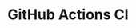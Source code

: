 # GitHub Actions CI



























































































































































































































































































































































































































































































































































































































































































































































































































































































































































































































































































































































































































































































































































































































































































































































































































































































































































































































































































































































































































































































































































































































































































































































































































































































































































































































































































































































































































































































































































































































































































































































































































































































































































































